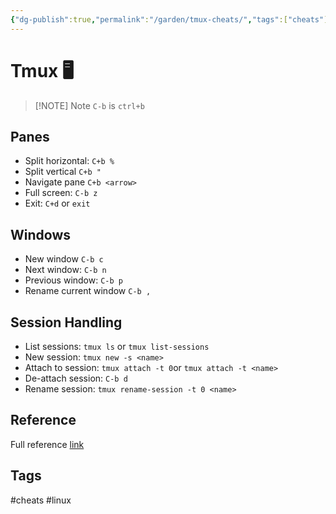 ```yaml
---
{"dg-publish":true,"permalink":"/garden/tmux-cheats/","tags":["cheats"]}
---
```



# Tmux 🖥️


> [!NOTE] Note
> `C-b` is `ctrl+b`


## Panes

- Split horizontal: `C+b %`
- Split vertical `C+b "`
- Navigate pane `C+b <arrow>`
- Full screen: `C-b z`
- Exit: `C+d` or `exit`
    

## Windows

- New window `C-b c`
- Next window: `C-b n`
- Previous window: `C-b p`
- Rename current window `C-b ,`
    

## Session Handling

- List sessions: `tmux ls` or `tmux list-sessions`
- New session: `tmux new -s <name>`
- Attach to session: `tmux attach -t 0`or `tmux attach -t <name>`
- De-attach session: `C-b d`
- Rename session: `tmux rename-session -t 0 <name>`
    

## Reference

Full reference [link](https://www.hamvocke.com/blog/a-quick-and-easy-guide-to-tmux)
​


## Tags

#cheats #linux